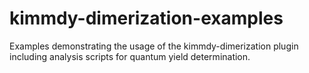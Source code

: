 # kimmdy-dimerization-examples
Examples demonstrating the usage of the kimmdy-dimerization plugin including analysis scripts for quantum yield determination.
